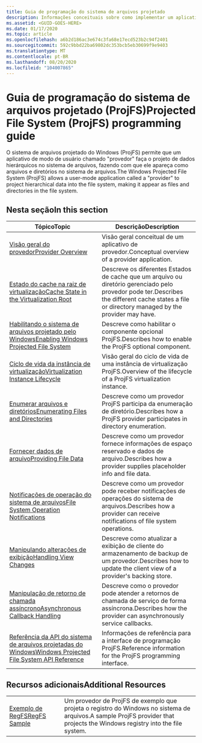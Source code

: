 ```yaml
---
title: Guia de programação do sistema de arquivos projetado
description: Informações conceituais sobre como implementar um aplicativo de provedor ProjFS.
ms.assetid: <GUID-GOES-HERE>
ms.date: 01/17/2020
ms.topic: article
ms.openlocfilehash: a6b2d186ac3e674c3fa68e17ecd523b2c94f2401
ms.sourcegitcommit: 592c9bbd22ba69802dc353bcb5eb30699f9e9403
ms.translationtype: MT
ms.contentlocale: pt-BR
ms.lasthandoff: 08/20/2020
ms.locfileid: "104007865"
---
```

# <a name="projected-file-system-projfs-programming-guide"></a><span data-ttu-id="a082a-103">Guia de programação do sistema de arquivos projetado (ProjFS)</span><span class="sxs-lookup"><span data-stu-id="a082a-103">Projected File System (ProjFS) programming guide</span></span>

<span data-ttu-id="a082a-104">O sistema de arquivos projetado do Windows (ProjFS) permite que um aplicativo de modo de usuário chamado "provedor" faça o projeto de dados hierárquicos no sistema de arquivos, fazendo com que ele apareça como arquivos e diretórios no sistema de arquivos.</span><span class="sxs-lookup"><span data-stu-id="a082a-104">The Windows Projected File System (ProjFS) allows a user-mode application called a "provider" to project hierarchical data into the file system, making it appear as files and directories in the file system.</span></span>

## <a name="in-this-section"></a><span data-ttu-id="a082a-105">Nesta seção</span><span class="sxs-lookup"><span data-stu-id="a082a-105">In this section</span></span>

| <span data-ttu-id="a082a-106">Tópico</span><span class="sxs-lookup"><span data-stu-id="a082a-106">Topic</span></span>                                                                                                       | <span data-ttu-id="a082a-107">Descrição</span><span class="sxs-lookup"><span data-stu-id="a082a-107">Description</span></span> |
|-------------------------------------------------------------------------------------------------------------|-------------|
| [<span data-ttu-id="a082a-108">Visão geral do provedor</span><span class="sxs-lookup"><span data-stu-id="a082a-108">Provider Overview</span></span>](provider-overview.md)                                                                   | <span data-ttu-id="a082a-109">Visão geral conceitual de um aplicativo de provedor.</span><span class="sxs-lookup"><span data-stu-id="a082a-109">Conceptual overview of a provider application.</span></span>
| [<span data-ttu-id="a082a-110">Estado do cache na raiz de virtualização</span><span class="sxs-lookup"><span data-stu-id="a082a-110">Cache State in the Virtualization Root</span></span>](cache-state.md)                                                    | <span data-ttu-id="a082a-111">Descreve os diferentes Estados de cache que um arquivo ou diretório gerenciado pelo provedor pode ter.</span><span class="sxs-lookup"><span data-stu-id="a082a-111">Describes the different cache states a file or directory managed by the provider may have.</span></span> 
| [<span data-ttu-id="a082a-112">Habilitando o sistema de arquivos projetado pelo Windows</span><span class="sxs-lookup"><span data-stu-id="a082a-112">Enabling Windows Projected File System</span></span>](enabling-windows-projected-file-system.md)                         | <span data-ttu-id="a082a-113">Descreve como habilitar o componente opcional ProjFS.</span><span class="sxs-lookup"><span data-stu-id="a082a-113">Describes how to enable the ProjFS optional component.</span></span>
| [<span data-ttu-id="a082a-114">Ciclo de vida da instância de virtualização</span><span class="sxs-lookup"><span data-stu-id="a082a-114">Virtualization Instance Lifecycle</span></span>](virtualization-instance-lifecycle.md)                                   | <span data-ttu-id="a082a-115">Visão geral do ciclo de vida de uma instância de virtualização ProjFS.</span><span class="sxs-lookup"><span data-stu-id="a082a-115">Overview of the lifecycle of a ProjFS virtualization instance.</span></span>
| [<span data-ttu-id="a082a-116">Enumerar arquivos e diretórios</span><span class="sxs-lookup"><span data-stu-id="a082a-116">Enumerating Files and Directories</span></span>](enumerating-files-and-directories.md)                                   | <span data-ttu-id="a082a-117">Descreve como um provedor ProjFS participa da enumeração de diretório.</span><span class="sxs-lookup"><span data-stu-id="a082a-117">Describes how a ProjFS provider participates in directory enumeration.</span></span>
| [<span data-ttu-id="a082a-118">Fornecer dados de arquivo</span><span class="sxs-lookup"><span data-stu-id="a082a-118">Providing File Data</span></span>](providing-file-data.md)                                                               | <span data-ttu-id="a082a-119">Descreve como um provedor fornece informações de espaço reservado e dados de arquivo.</span><span class="sxs-lookup"><span data-stu-id="a082a-119">Describes how a provider supplies placeholder info and file data.</span></span>
| [<span data-ttu-id="a082a-120">Notificações de operação do sistema de arquivos</span><span class="sxs-lookup"><span data-stu-id="a082a-120">File System Operation Notifications</span></span>](file-system-operation-notifications.md)                               | <span data-ttu-id="a082a-121">Descreve como um provedor pode receber notificações de operações do sistema de arquivos.</span><span class="sxs-lookup"><span data-stu-id="a082a-121">Describes how a provider can receive notifications of file system operations.</span></span>
| [<span data-ttu-id="a082a-122">Manipulando alterações de exibição</span><span class="sxs-lookup"><span data-stu-id="a082a-122">Handling View Changes</span></span>](handling-view-changes.md)                                                           | <span data-ttu-id="a082a-123">Descreve como atualizar a exibição de cliente do armazenamento de backup de um provedor.</span><span class="sxs-lookup"><span data-stu-id="a082a-123">Describes how to update the client view of a provider's backing store.</span></span>
| [<span data-ttu-id="a082a-124">Manipulação de retorno de chamada assíncrono</span><span class="sxs-lookup"><span data-stu-id="a082a-124">Asynchronous Callback Handling</span></span>](asynchronous-callback-handling.md)                                         | <span data-ttu-id="a082a-125">Descreve como o provedor pode atender a retornos de chamada de serviço de forma assíncrona.</span><span class="sxs-lookup"><span data-stu-id="a082a-125">Describes how the provider can asynchronously service callbacks.</span></span>
| [<span data-ttu-id="a082a-126">Referência da API do sistema de arquivos projetadas do Windows</span><span class="sxs-lookup"><span data-stu-id="a082a-126">Windows Projected File System API Reference</span></span>](/windows/desktop/api/_projfs) | <span data-ttu-id="a082a-127">Informações de referência para a interface de programação ProjFS.</span><span class="sxs-lookup"><span data-stu-id="a082a-127">Reference information for the ProjFS programming interface.</span></span>

## <a name="additional-resources"></a><span data-ttu-id="a082a-128">Recursos adicionais</span><span class="sxs-lookup"><span data-stu-id="a082a-128">Additional Resources</span></span>

|                                                                                                              |                                                                                   |
|--------------------------------------------------------------------------------------------------------------|-----------------------------------------------------------------------------------|
| [<span data-ttu-id="a082a-129">Exemplo de RegFS</span><span class="sxs-lookup"><span data-stu-id="a082a-129">RegFS Sample</span></span>](https://github.com/Microsoft/Windows-classic-samples/tree/master/Samples/ProjectedFileSystem) | <span data-ttu-id="a082a-130">Um provedor de ProjFS de exemplo que projeta o registro do Windows no sistema de arquivos.</span><span class="sxs-lookup"><span data-stu-id="a082a-130">A sample ProjFS provider that projects the Windows registry into the file system.</span></span> |
<!--
| [ProjFS.Managed API](https://github.com/Microsoft/URL_TBD)                                                   | A .NET wrapper for the ProjFS API.                                                |
-->